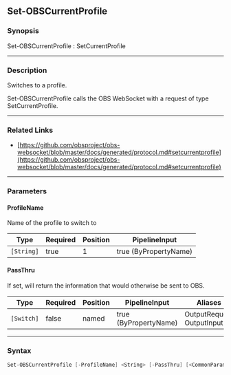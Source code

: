 Set-OBSCurrentProfile
---------------------




### Synopsis
Set-OBSCurrentProfile : SetCurrentProfile



---


### Description

Switches to a profile.


Set-OBSCurrentProfile calls the OBS WebSocket with a request of type SetCurrentProfile.



---


### Related Links
* [https://github.com/obsproject/obs-websocket/blob/master/docs/generated/protocol.md#setcurrentprofile](https://github.com/obsproject/obs-websocket/blob/master/docs/generated/protocol.md#setcurrentprofile)





---


### Parameters
#### **ProfileName**

Name of the profile to switch to






|Type      |Required|Position|PipelineInput        |
|----------|--------|--------|---------------------|
|`[String]`|true    |1       |true (ByPropertyName)|



#### **PassThru**

If set, will return the information that would otherwise be sent to OBS.






|Type      |Required|Position|PipelineInput        |Aliases                      |
|----------|--------|--------|---------------------|-----------------------------|
|`[Switch]`|false   |named   |true (ByPropertyName)|OutputRequest<br/>OutputInput|





---


### Syntax
```PowerShell
Set-OBSCurrentProfile [-ProfileName] <String> [-PassThru] [<CommonParameters>]
```
